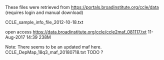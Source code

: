 These files were retrieved from https://portals.broadinstitute.org/ccle/data  (requires login and manual download)

CCLE_sample_info_file_2012-10-18.txt

open access
https://data.broadinstitute.org/ccle/ccle2maf_081117.txt 11-Aug-2017 14:39	238M	 


Note:
There seems to be an updated maf here. CCLE_DepMap_18q3_maf_20180718.txt TODO ?
